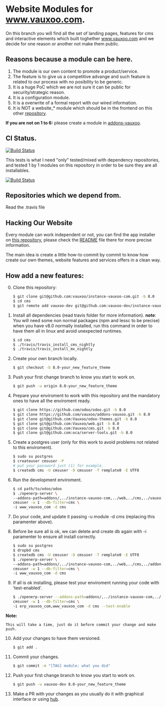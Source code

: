 

Website Modules for www.vauxoo.com.
===

On this branch you will find all the set of landing pages, features for cms and interactive elements which built toghether www.vauxoo.com and we decide for one reason or another not make them public.

Reasons because a module can be here.
---

1. The module is our own content to promote a product/service.
2. The feature is to give us a competitive advange and such feature is related to our process with no posibility to be generic.
3. It is a huge PoC which we are not sure it can be public for security/strategic reason.
4. It is a configuration module.
5. It is a overwrite of a formal report with our wired information.
6. It is NOT a website_* module which should be in the frontend on this other [repository](http://github.com/Vauxoo/page).
 
**If you are not on 1 to 6:** please create a module in [addons-vauxoo](https://github.com/addons-vauxoo).

CI Status.
---

[![Build Status](http://runbot.odoo.com/logo.png)](http://runbot.vauxoo.com/runbot/team/vauxoo-20#64)


This tests is what I need "only" tested/mixed with dependency repositories, and tested 1 by 1 modules on this repository in order to be sure they are all installables.


[![Build Status](https://magnum.travis-ci.com/Vauxoo/instance.svg?token=VAty1EWicYm2yKQxZptp&branch=8.0)](https://magnum.travis-ci.com/Vauxoo/instance)


Repositories which we depend from.
---

Read the .travis file

Hacking Our Website
---

Every module can work independent or not, you can find the app installer on [this repository](https://github.com/vauxoo/instance-vauxoo-com),
please check the [README](https://github.com/vauxoo/instance-vauxoo-com/blob/master/README.md) file there for more precise information.

The main idea is create a little how-to commit by commit to know how create our own themes, website features and services offers in a clean way.

How add a new features:
---

0. Clone this repository:

    ```bash
    $ git clone git@github.com:vauxoo/instance-vauxoo-com.git -b 8.0
    $ cd cms
    $ git remote add vauxoo-dev git@github.com:vauxoo-dev/instance-vauxoo-com.git # << to push your changes
    ```

1. Install all dependencies (read travis folder for more information). **note**: You will need some non normal packages (npm and lessc to be precise) when you have v8.0 normally installed, run this command in order to have them all in linux and avoid unexpected runtimes.

    ```bash
    $ cd cms
    $ ./travis/travis_install_cms_nightly
    $ ./travis/travis_install_mx_nightly
    ```

2. Create your own branch locally.

    ```bash
    $ git checkout -b 8.0-your_new_feature_theme
    ```

3. Push your first change branch to know you start to work on.

    ```bash
    $ git push -u origin 8.0-your_new_feature_theme
    ```

4. Prepare your enviroment to work with this repository and the mandatory ones to have all the enviroment ready.

    ```bash
    $ git clone https://github.com/odoo/odoo.git -b 8.0
    $ git clone https://github.com/vauxoo/addons-vauxoo.git -b 8.0
    $ git clone git@github.com:Vauxoo/odoo-themes.git -b 8.0
    $ git clone git@github.com:Vauxoo/web.git -b 8.0
    $ git clone git@github.com:Vauxoo/cms.git -b 8.0
    $ git clone git@github.com:oca/server-tools.git -b 8.0
    ```

5. Create a postgres user (only for this work to avoid problems not related to this enviroment).

    ```bash
    $ sudo su postgres
    $ createuser cmsuser -P
    # put your password just (1) for example.
    $ createdb cms -U cmsuser -O cmsuser -T remplate0 -E UTF8
    ```

6. Run the development enviroment.

    ```bash
    $ cd path/to/odoo/odoo
    $ ./openerp-server \
    --addons-path=addons/,../instance-vauxoo-com,../web,../cms,../vauxoo-web,../addons-vauxoo,../odoo-themes,../server-tools -r \
    cmsuser -w 1 --db-filter=cms \
    -i www_vauxoo_com -d cms
    ```

7. Do your code, and update it passing -u module -d cms (replacing this paramenter above).

8. Before be sure all is ok, we can delete and create db again with -i
   paramenter to ensure all install correctly.

    ```bash
    $ sudo su postgres
    $ dropbd cms
    $ createdb cms -U cmsuser -O cmsuser -T remplate0 -E UTF8
    $ ./openerp-server \
    --addons-path=addons/,../instance-vauxoo-com,../web,../cms,../addons-vauxoo,../odoo-themes,../server-tools -r \
    cmsuser -w 1 --db-filter=cms \
    -i www_vauxoo_com -d cms
    ```

9. If all is ok installing, please test your enviroment running your code with ‘test-enabled’.

    ```bash
    $ ./openerp-server --addons-path=addons/,../instance-vauxoo-com,../cms -r \
    cmsuser -w 1 --db-filter=cms \
    -i erp_vauxoo_com,www_vauxoo_com -d cms --test-enable
    ```

**Note:**

    This will take a time, just do it before commit your change and make push.

10. Add your changes to have them versioned.

    ```bash
    $ git add .
    ```

11. Commit your changes.

    ```bash
    $ git commit -m "[TAG] module: what you did"
    ```

12. Push your first change branch to know you start to work on.

    ```bash
    $ git push -u vauxoo-dev 8.0-your_new_feature_theme
    ```

13. Make a PR with your changes as you usually do it with graphical interface or using [hub](https://github.com/github/hub).
